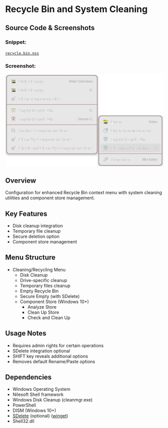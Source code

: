 # Recycle Bin and System Cleaning

## Source Code & Screenshots

### Snippet:
[`recycle.bin.nss`](/ext.others/recycle.bin.nss)

### Screenshot:
![Screenshot 1](/ext.others/recycle.bin.1.png)


## Overview
Configuration for enhanced Recycle Bin context menu with system cleaning utilities and component store management.

## Key Features
- Disk cleanup integration
- Temporary file cleanup
- Secure deletion option
- Component store management

## Menu Structure
- Cleaning/Recycling Menu
  - Disk Cleanup
  - Drive-specific cleanup
  - Temporary files cleanup
  - Empty Recycle Bin
  - Secure Empty (with SDelete)
  - Component Store (Windows 10+)
    - Analyze Store
    - Clean Up Store
    - Check and Clean Up

## Usage Notes
- Requires admin rights for certain operations
- SDelete integration optional
- SHIFT key reveals additional options
- Removes default Rename/Paste options

## Dependencies
- Windows Operating System
- Nilesoft Shell framework
- Windows Disk Cleanup (cleanmgr.exe)
- PowerShell
- DISM (Windows 10+)
- [SDelete]('https://winstall.app/apps/Microsoft.Sysinternals.SDelete') (optional) ([winget]('https://winstall.app/apps/Microsoft.Sysinternals.SDelete'))
- Shell32.dll
